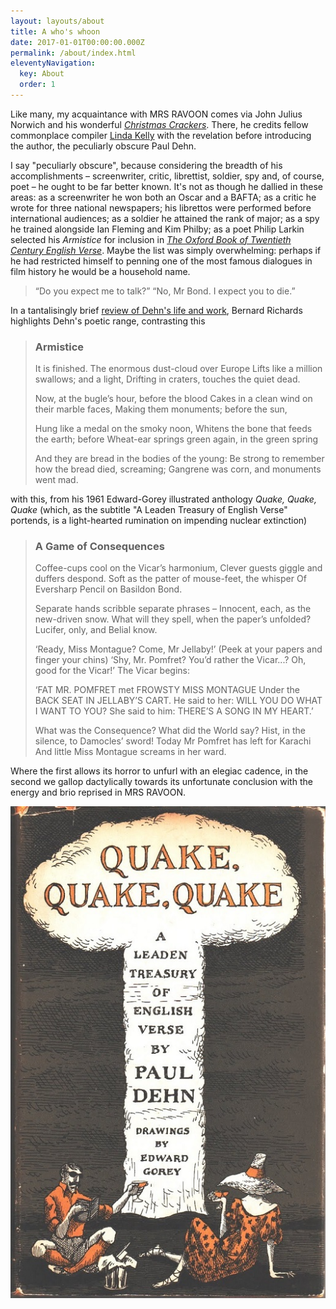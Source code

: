 ```yaml
---
layout: layouts/about
title: A who's whoon
date: 2017-01-01T00:00:00.000Z
permalink: /about/index.html
eleventyNavigation:
  key: About
  order: 1
---
```

Like many, my acquaintance with MRS RAVOON comes via John Julius Norwich and his wonderful *[Christmas Crackers](https://johnsandoe.com/product/the-ultimate-christmas-cracker/)*. There, he credits fellow commonplace compiler [Linda Kelly](https://oldsite.johnsandoe.com/product/consolations-a-commonplace-book/) with the revelation before introducing the author, the peculiarly obscure Paul Dehn.

I say "peculiarly obscure", because considering the breadth of his accomplishments – screenwriter, critic, librettist, soldier, spy and, of course, poet – he ought to be far better known. It's not as though he dallied in these areas: as a screenwriter he won both an Oscar and a BAFTA; as a critic he wrote for three national newspapers; his librettos were performed before international audiences; as a soldier he attained the rank of major; as a spy he trained alongside Ian Fleming and Kim Philby; as a poet Philip Larkin selected his _Armistice_ for inclusion in *[The Oxford Book of Twentieth Century English Verse](https://blackwells.co.uk/bookshop/product/9780198121374?gC=5a105e8b&gclid=EAIaIQobChMIt5fflOm96gIVVOvtCh11Pgs8EAQYASABEgI26_D_BwE)*. Maybe the list was simply overwhelming: perhaps if he had restricted himself to penning one of the most famous dialogues in film history he would be a household name.

> “Do you expect me to talk?”
> “No, Mr Bond. I expect you to die.”

In a tantalisingly brief [review of Dehn's life and work](https://www.bnc.ox.ac.uk/downloads/brazen_nose_2008_9.pdf), Bernard Richards highlights Dehn's poetic range, contrasting this

> ### Armistice
>
> It is finished. The enormous dust-cloud over Europe 
> Lifts like a million swallows; and a light,
> Drifting in craters, touches the quiet dead.
>
> Now, at the bugle’s hour, before the blood 
> Cakes in a clean wind on their marble faces, 
> Making them monuments; before the sun,
>
> Hung like a medal on the smoky noon,
> Whitens the bone that feeds the earth; before 
> Wheat-ear springs green again, in the green spring
>
> And they are bread in the bodies of the young:
> Be strong to remember how the bread died, screaming; 
> Gangrene was corn, and monuments went mad.

with this, from his 1961 Edward-Gorey illustrated anthology *Quake, Quake, Quake* (which, as the subtitle "A Leaden Treasury of English Verse" portends, is a light-hearted rumination on impending nuclear extinction)

> ### A Game of Consequences
>
> Coffee-cups cool on the Vicar’s harmonium,
> Clever guests giggle and duffers despond. 
> Soft as the patter of mouse-feet, the whisper 
> Of Eversharp Pencil on Basildon Bond.
>
> Separate hands scribble separate phrases – 
> Innocent, each, as the new-driven snow.
> What will they spell, when the paper’s unfolded? 
> Lucifer, only, and Belial know.
>
> ‘Ready, Miss Montague? Come, Mr Jellaby!’ 
> (Peek at your papers and finger your chins) 
> ‘Shy, Mr. Pomfret? You’d rather the Vicar...? 
> Oh, good for the Vicar!’ The Vicar begins:
>
> ‘FAT MR. POMFRET met FROWSTY MISS MONTAGUE 
> Under the BACK SEAT IN JELLABY’S CART.
> He said to her: WILL YOU DO WHAT I WANT TO YOU? 
> She said to him: THERE’S A SONG IN MY HEART.’
>
> What was the Consequence? What did the World say? 
> Hist, in the silence, to Damocles’ sword!
> Today Mr Pomfret has left for Karachi
> And little Miss Montague screams in her ward.

Where the first allows its horror to unfurl with an elegiac cadence, in the second we gallop dactylically towards its unfortunate conclusion with the energy and brio reprised in MRS RAVOON.

![Quake, Quake, Quake jacket illustration](/static/img/quake-quake-quake.jpg)